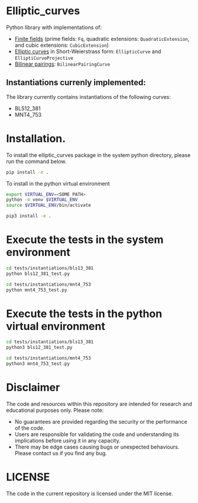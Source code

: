 # Elliptic_curves

Python library with implementations of:
- [Finite fields](./docs/fields.md) (prime fields: `Fq`, quadratic extensions: `QuadraticExtension`, and cubic extensions: `CubicExtension`)
- [Elliptic curves](./docs/elliptic_curves.md) in Short-Weierstrass form: `EllipticCurve` and `ElliptiCurveProjective`
- [Bilinear pairings](./docs/bilinear_pairings.md): `BilinearPairingCurve`

## Instantiations currenly implemented:

The library currently contains instantiations of the following curves:
- BLS12_381
- MNT4_753

# Installation.

To install the elliptic_curves package in the system python directory, please run the command below.

```bash
pip install -e .
```

To install in the python virtual environment

```bash
export VIRTUAL_ENV=<SOME PATH>
python -m venv $VIRTUAL_ENV
source $VIRTUAL_ENV/bin/activate

pip3 install -e . 
```

# Execute the tests in the system environment
```bash
cd tests/instantiations/bls13_381
python bls12_381_test.py

cd tests/instantiations/mnt4_753
python mnt4_753_test.py
```

# Execute the tests in the python virtual environment

```bash
cd tests/instantiations/bls13_381
python3 bls12_381_test.py

cd tests/instantiations/mnt4_753
python3 mnt4_753_test.py
```

# Disclaimer

The code and resources within this repository are intended for research and educational purposes only.
Please note:
- No guarantees are provided regarding the security or the performance of the code.
- Users are responsible for validating the code and understanding its implications before using it in any capacity.
- There may be edge cases causing bugs or unexpected behaviours. Please contact us if you find any bug.

# LICENSE

The code in the current repository is licensed under the MIT license.